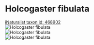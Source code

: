 
Holcogaster fibulata
====================
  
[iNaturalist taxon id: 468902](https://www.inaturalist.org/taxa/468902)  
![Holcogaster fibulata](https://inaturalist-open-data.s3.amazonaws.com/photos/204387763/medium.jpeg)  
![Holcogaster fibulata](https://inaturalist-open-data.s3.amazonaws.com/photos/204189556/medium.jpeg)  
![Holcogaster fibulata](https://inaturalist-open-data.s3.amazonaws.com/photos/204189581/medium.jpeg)